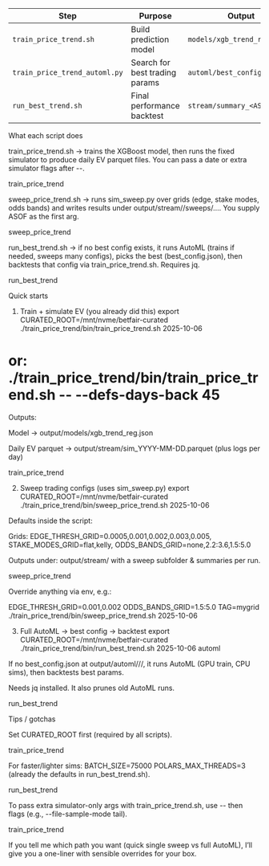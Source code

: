 | Step                          | Purpose                        | Output                       |
| ----------------------------- | ------------------------------ | ---------------------------- |
| `train_price_trend.sh`        | Build prediction model         | `models/xgb_trend_reg.json`  |
| `train_price_trend_automl.py` | Search for best trading params | `automl/best_config.json`    |
| `run_best_trend.sh`           | Final performance backtest     | `stream/summary_<ASOF>.json` |


What each script does

train_price_trend.sh → trains the XGBoost model, then runs the fixed simulator to produce daily EV parquet files. You can pass a date or extra simulator flags after --. 

train_price_trend

sweep_price_trend.sh → runs sim_sweep.py over grids (edge, stake modes, odds bands) and writes results under output/stream/<ASOF>/sweeps/.... You supply ASOF as the first arg. 

sweep_price_trend

run_best_trend.sh → if no best config exists, it runs AutoML (trains if needed, sweeps many configs), picks the best (best_config.json), then backtests that config via train_price_trend.sh. Requires jq. 

run_best_trend

Quick starts
1) Train + simulate EV (you already did this)
export CURATED_ROOT=/mnt/nvme/betfair-curated
./train_price_trend/bin/train_price_trend.sh 2025-10-06
# or: ./train_price_trend/bin/train_price_trend.sh -- --defs-days-back 45


Outputs:

Model → output/models/xgb_trend_reg.json

Daily EV parquet → output/stream/sim_YYYY-MM-DD.parquet (plus logs per day) 

train_price_trend

2) Sweep trading configs (uses sim_sweep.py)
export CURATED_ROOT=/mnt/nvme/betfair-curated
./train_price_trend/bin/sweep_price_trend.sh 2025-10-06


Defaults inside the script:

Grids: EDGE_THRESH_GRID=0.0005,0.001,0.002,0.003,0.005, STAKE_MODES_GRID=flat,kelly, ODDS_BANDS_GRID=none,2.2:3.6,1.5:5.0

Outputs under: output/stream/ with a sweep subfolder & summaries per run. 

sweep_price_trend

Override anything via env, e.g.:

EDGE_THRESH_GRID=0.001,0.002 ODDS_BANDS_GRID=1.5:5.0 TAG=mygrid \
./train_price_trend/bin/sweep_price_trend.sh 2025-10-06

3) Full AutoML → best config → backtest
export CURATED_ROOT=/mnt/nvme/betfair-curated
./train_price_trend/bin/run_best_trend.sh 2025-10-06 automl


If no best_config.json at output/automl/<ASOF>/<TAG>/, it runs AutoML (GPU train, CPU sims), then backtests best params.

Needs jq installed. It also prunes old AutoML runs. 

run_best_trend

Tips / gotchas

Set CURATED_ROOT first (required by all scripts). 

train_price_trend

For faster/lighter sims: BATCH_SIZE=75000 POLARS_MAX_THREADS=3 (already the defaults in run_best_trend.sh). 

run_best_trend

To pass extra simulator-only args with train_price_trend.sh, use -- then flags (e.g., --file-sample-mode tail). 

train_price_trend

If you tell me which path you want (quick single sweep vs full AutoML), I’ll give you a one-liner with sensible overrides for your box.